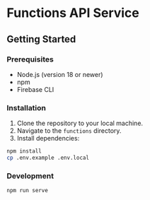 # Functions API Service

## Getting Started

### Prerequisites

- Node.js (version 18 or newer)
- npm
- Firebase CLI

### Installation

1. Clone the repository to your local machine.
2. Navigate to the `functions` directory.
3. Install dependencies:

```bash
npm install
cp .env.example .env.local
```

### Development

```bash
npm run serve
```
